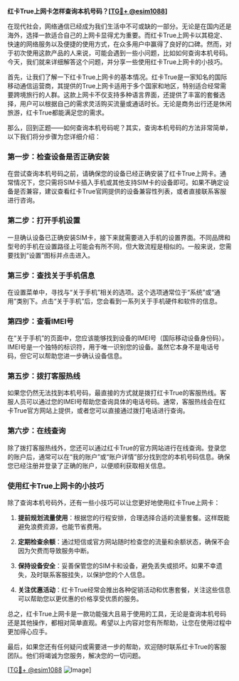 **红卡True上网卡怎样查询本机号码？[[TG💪+ @esim1088](https://t.me/s/esim1088)]**

在现代社会，网络通信已经成为我们生活中不可或缺的一部分。无论是在国内还是海外，选择一款适合自己的上网卡显得尤为重要。而红卡True上网卡以其稳定、快速的网络服务以及便捷的使用方式，在众多用户中赢得了良好的口碑。然而，对于初次使用这款产品的人来说，可能会遇到一些小问题，比如如何查询本机号码。今天，我们就来详细解答这个问题，并分享一些使用红卡True上网卡的小技巧。

首先，让我们了解一下红卡True上网卡的基本情况。红卡True是一家知名的国际移动通信运营商，其提供的True上网卡适用于多个国家和地区，特别适合经常需要跨境旅行的人群。这款上网卡不仅支持多种语言界面，还提供了丰富的套餐选择，用户可以根据自己的需求灵活购买流量或通话时长。无论是商务出行还是休闲旅游，红卡True都能满足您的需求。

那么，回到正题——如何查询本机号码呢？其实，查询本机号码的方法非常简单，以下我们将分步骤为您详细介绍：

### **第一步：检查设备是否正确安装**
在尝试查询本机号码之前，请确保您的设备已经正确安装了红卡True上网卡。通常情况下，您只需将SIM卡插入手机或其他支持SIM卡的设备即可。如果不确定设备是否兼容，建议查看红卡True官网提供的设备兼容性列表，或者直接联系客服进行咨询。

### **第二步：打开手机设置**
一旦确认设备已正确安装SIM卡，接下来就需要进入手机的设置界面。不同品牌和型号的手机在设置路径上可能会有所不同，但大致流程是相似的。一般来说，您需要找到“设置”图标并点击进入。

### **第三步：查找关于手机信息**
在设置菜单中，寻找与“关于手机”相关的选项。这个选项通常位于“系统”或“通用”类别下。点击“关于手机”后，您会看到一系列关于手机硬件和软件的信息。

### **第四步：查看IMEI号**
在“关于手机”的页面中，您应该能够找到设备的IMEI号（国际移动设备身份码）。IMEI号是一个独特的标识符，用于唯一识别您的设备。虽然它本身不是电话号码，但它可以帮助您进一步确认设备信息。

### **第五步：拨打客服热线**
如果您仍然无法找到本机号码，最直接的方式就是拨打红卡True的客服热线。客服人员可以通过您的IMEI号帮助您查询具体的电话号码。通常，客服热线会在红卡True官方网站上提供，或者您可以直接通过拨打电话进行查询。

### **第六步：在线查询**
除了拨打客服热线外，您还可以通过红卡True的官方网站进行在线查询。登录您的账户后，通常可以在“我的账户”或“账户详情”部分找到您的本机号码信息。确保您已经注册并登录了正确的账户，以便顺利获取相关信息。

### **使用红卡True上网卡的小技巧**
除了查询本机号码外，还有一些小技巧可以让您更好地使用红卡True上网卡：

1. **提前规划流量使用**：根据您的行程安排，合理选择合适的流量套餐。这样既能避免浪费资源，也能节省费用。
   
2. **定期检查余额**：通过短信或官方网站随时检查您的流量和余额状态，确保不会因为欠费而导致服务中断。

3. **保持设备安全**：妥善保管您的SIM卡和设备，避免丢失或损坏。如果不幸遗失，及时联系客服挂失，以保护您的个人信息。

4. **关注优惠活动**：红卡True经常会推出各种促销活动和优惠套餐，关注这些信息可以帮助您以更优惠的价格享受优质的服务。

总之，红卡True上网卡是一款功能强大且易于使用的工具，无论是查询本机号码还是其他操作，都相对简单直观。希望以上内容对您有所帮助，让您在使用过程中更加得心应手。

最后，如果您还有任何疑问或需要进一步的帮助，欢迎随时联系红卡True的客服团队。他们将竭诚为您服务，解决您的一切问题。

[[TG💪+ @esim1088](https://t.me/s/esim1088) ![Image](https://i.postimg.cc/4NQfJmqS/Snipaste-2025-05-13-00-14-12.png)]